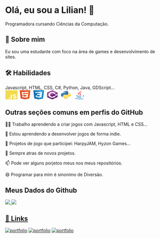 
# Olá, eu sou a Lilian! 👋

Programadora cursando Ciências da Computação.

## 🚀 Sobre mim
Eu sou uma estudante com foco na área de games e desenvolvimento de sites.

## 🛠 Habilidades
Javascript, HTML, CSS, C#, Python, Java, GDScript...
<br>
<img align="center" alt="Js" height="30" width="40" src="https://raw.githubusercontent.com/devicons/devicon/master/icons/javascript/javascript-plain.svg">
<img align="center" alt="HTML" height="30" width="40" src="https://raw.githubusercontent.com/devicons/devicon/master/icons/html5/html5-original.svg">
<img align="center" alt="CSS" height="30" width="40" src="https://raw.githubusercontent.com/devicons/devicon/master/icons/css3/css3-original.svg">
<img align="center" alt="Csharp" height="30" width="40" src="https://raw.githubusercontent.com/devicons/devicon/master/icons/csharp/csharp-original.svg">
<img align="center" alt="Python" height="30" width="40" src="https://raw.githubusercontent.com/devicons/devicon/master/icons/python/python-original.svg">
<img align="center" alt="Java" height="30" width="40" src="https://raw.githubusercontent.com/devicons/devicon/master/icons/java/java-original.svg">

## Outras seções comuns em perfis do GitHub
👩‍💻 Trabalho aprendendo a criar jogos com Javascript, HTML e CSS...

🧠 Estou aprendendo a desenvolver jogos de forma indie.

🤔 Projetos de jogo que participei: HarpyJAM, Hyzon Games...

💬 Sempre atras de novos projetos.

📫 Pode ver alguns porjetos meus nos meus repositórios.

😄 Programar para mim é sinonimo de Diversão.

## Meus Dados do Github
<div>
  <a href="https://github.com/Lilian-Goncalves-de-Almeida">
  <img height="180em" src="https://github-readme-stats.vercel.app/api?username=Lilian-Goncalves-de-Almeida&show_icons=true&theme=radical&include_all_commits=true&count_private=true"/>
  <img height="180em" src="https://github-readme-stats.vercel.app/api/top-langs/?username=Lilian-Goncalves-de-Almeida&layout=compact&langs_count=6&theme=radical"/>
</div>


## 🔗 Links
[![portfolio](https://img.shields.io/badge/my_portfolio-000?style=for-the-badge&logo=ko-fi&logoColor=white)](https://github.com/Lilian-Goncalves-de-Almeida)
[![portfolio](https://img.shields.io/badge/-LinkedIn-%230077B5?style=for-the-badge&logo=linkedin&logoColor=white)](https://br.linkedin.com)
[![portfolio](https://img.shields.io/badge/-DeviantArt-%627870?style=for-the-badge&logo=deviantart&logoColor=white)](https://www.deviantart.com)
